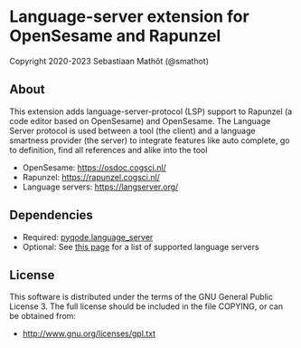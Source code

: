 # Language-server extension for OpenSesame and Rapunzel

Copyright 2020-2023 Sebastiaan Mathôt (@smathot)


## About

This extension adds language-server-protocol (LSP) support to Rapunzel (a code editor based on OpenSesame) and OpenSesame. The Language Server protocol is used between a tool (the client) and a language smartness provider (the server) to integrate features like auto complete, go to definition, find all references and alike into the tool

- OpenSesame: <https://osdoc.cogsci.nl/>
- Rapunzel: <https://rapunzel.cogsci.nl/>
- Language servers: <https://langserver.org/>


## Dependencies


- Required: [pyqode.language_server](https://github.com/open-cogsci/pyqode.language_server)
- Optional: See [this page](https://rapunzel.cogsci.nl/manual/language-server) for a list of supported language servers



## License

This software is distributed under the terms of the GNU General Public License 3. The full license should be included in the file COPYING, or can be obtained from:

- <http://www.gnu.org/licenses/gpl.txt>
